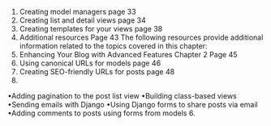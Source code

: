 1. Creating model managers page 33
2. Creating list and detail views page 34
3. Creating templates for your views page 38
4. Additional resources Page 43
   The following resources provide additional information related to the topics covered in this chapter:
5. Enhancing Your Blog with Advanced Features
   Chapter 2 Page 45
6. Using canonical URLs for models page 46
7. Creating SEO-friendly URLs for posts page 48
8. 
•Adding pagination to the post list view
•Building class-based views
•Sending emails with Django
•Using Django forms to share posts via email
•Adding comments to posts using forms from models
6. 